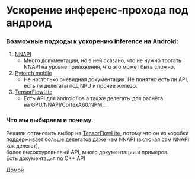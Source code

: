 # Ускорение инференс-прохода под андроид

### Возможные подходы к ускорению inference на Android:

1. [NNAPI](https://developer.android.com/ndk/guides/neuralnetworks)
   - Много документации, но в ней сказано, что не нужно трогать  
   NNAPI на уровне приложения, что это может быть сложно.
2. [Pytorch mobile](https://pytorch.org/mobile/home/)
   - Не настолько очевидная документация. Не понятно есть ли API,  
  есть ли делегаты под NPU и прочее железо.
3. [TensorFlowLite](https://www.tensorflow.org/lite/guide?hl=ru)
   - Есть API для android/ios а также делегаты для расчёта  
  на GPU/NNAPI/CortexA60/NPM...

### Что мы выбираем и почему.

Решили остановить выбор на [TensorFlowLite](https://www.tensorflow.org/lite/guide?hl=ru), потому что он из коробки  
поддерживает больше делегатов даже чем NNAPI (включая сам NNAPI как делегат),  
более высокоуровневый API, много документации и примеров.  
Есть документация по C++ API


[Домой](index.html)
